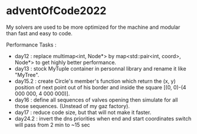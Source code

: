 # adventOfCode2022

My solvers are used to be more optimized for the machine and modular than fast and easy to code.

Performance Tasks :
- day12 : replace multimap<int, Node*> by map<std::pair<int, coord>, Node*> to get highly better performance.
- day13 : stock MyTuple container in personnal library and rename it like "MyTree".
- day15.2 : create Circle's member's function which return the (x, y) position of next point out of his border and inside the square [(0, 0)-(4 000 000, 4 000 000)].
- day16 : define all sequences of valves opening then simulate for all those sequences. (Unstead of my gaz factory).
- day17 : reduce code size, but that will not make it faster.
- day24.2 : invert the dns priorities when end and start coordinates switch will pass from 2 min to ~15 sec